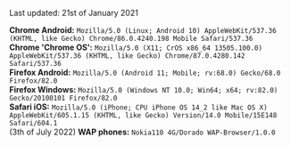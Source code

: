 Last updated: 21st of January 2021

<b>Chrome Android:</b> `Mozilla/5.0 (Linux; Android 10) AppleWebKit/537.36 (KHTML, like Gecko) Chrome/86.0.4240.198 Mobile Safari/537.36`<br>
<b>Chrome 'Chrome OS':</b> `Mozilla/5.0 (X11; CrOS x86_64 13505.100.0) AppleWebKit/537.36 (KHTML, like Gecko) Chrome/87.0.4280.142 Safari/537.36`<br>
<b>Firefox Android:</b> `Mozilla/5.0 (Android 11; Mobile; rv:68.0) Gecko/68.0 Firefox/82.0`<br>
<b>Firefox Windows:</b> `Mozilla/5.0 (Windows NT 10.0; Win64; x64; rv:82.0) Gecko/20100101 Firefox/82.0`<br>
<b>Safari iOS:</b> `Mozilla/5.0 (iPhone; CPU iPhone OS 14_2 like Mac OS X) AppleWebKit/605.1.15 (KHTML, like Gecko) Version/14.0 Mobile/15E148 Safari/604.1`<br>
(3th of July 2022) <b>WAP phones:</b> `Nokia110 4G/Dorado WAP-Browser/1.0.0`
